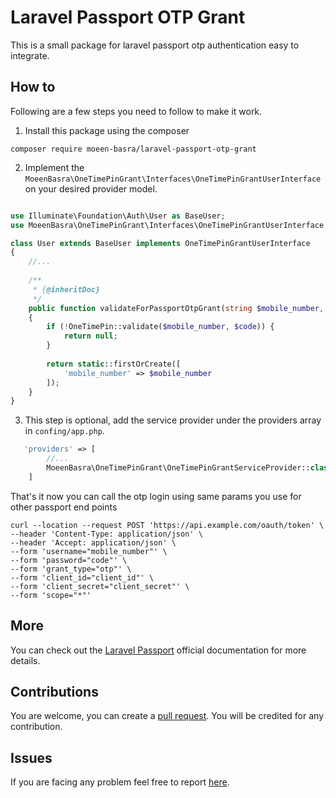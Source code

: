 # Laravel Passport OTP Grant

This is a small package for laravel passport otp authentication easy to integrate.

## How to

Following are a few steps you need to follow to make it work.

1. Install this package using the composer

```shell
composer require moeen-basra/laravel-passport-otp-grant
```

2. Implement the `MoeenBasra\OneTimePinGrant\Interfaces\OneTimePinGrantUserInterface` on your desired provider model.

```php

use Illuminate\Foundation\Auth\User as BaseUser;
use MoeenBasra\OneTimePinGrant\Interfaces\OneTimePinGrantUserInterface;

class User extends BaseUser implements OneTimePinGrantUserInterface
{
    //...
    
    /**
     * {@inheritDoc}
     */
    public function validateForPassportOtpGrant(string $mobile_number, string $code)
    {
        if (!OneTimePin::validate($mobile_number, $code)) {
            return null;
        }
        
        return static::firstOrCreate([
            'mobile_number' => $mobile_number
        ]);
    }
}
```

3. This step is optional, add the service provider under the providers array in `confing/app.php`.
```php
   'providers' => [
        //...
        MoeenBasra\OneTimePinGrant\OneTimePinGrantServiceProvider::class,
    ]
```

That's it now you can call the otp login using same params you use for other passport end points

```shell
curl --location --request POST 'https://api.example.com/oauth/token' \
--header 'Content-Type: application/json' \
--header 'Accept: application/json' \
--form 'username="mobile_number"' \
--form 'password="code"' \
--form 'grant_type="otp"' \
--form 'client_id="client_id"' \
--form 'client_secret="client_secret"' \
--form 'scope="*"'
```

## More
You can check out the [Laravel Passport](https://laravel.com/docs/master/passport) official documentation for more details.

## Contributions
You are welcome, you can create a [pull request](https://github.com/qiutuleng/vue-router-modern/pulls).
You will be credited for any contribution.

## Issues
If you are facing any problem feel free to report [here](https://github.com/qiutuleng/vue-router-modern/issues).
